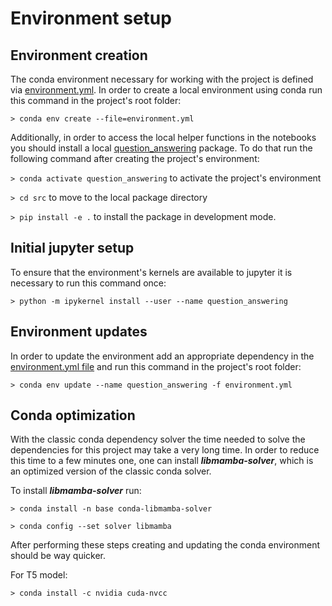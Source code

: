 # Environment setup

## Environment creation
The conda environment necessary for working with the project is defined via [environment.yml](./../environment.yml).
In order to create a local environment using conda run this command in the project's root folder:

`> conda env create --file=environment.yml` 

Additionally, in order to access the local helper functions in the notebooks you should install a local [question_answering](./../src/question_answering) package. To do that run the following command after creating the project's environment:

`> conda activate question_answering` to activate the project's environment

`> cd src` to move to the local package directory

`> pip install -e .` to install the package in development mode.

## Initial jupyter setup
To ensure that the environment's kernels are available to jupyter it is necessary to run this command once:

`> python -m ipykernel install --user --name question_answering`

## Environment updates
In order to update the environment add an appropriate dependency in the [environment.yml file](./../environment.yml) and run this command in the project's root folder:

`> conda env update --name question_answering -f environment.yml` 

## Conda optimization
With the classic conda dependency solver the time needed to solve the dependencies for this project may take a very long time. In order to reduce this time to a few minutes one, one can install ***libmamba-solver***, which is an optimized version of the classic conda solver.

To install ***libmamba-solver*** run:

`> conda install -n base conda-libmamba-solver`

`> conda config --set solver libmamba`

After performing these steps creating and updating the  conda environment should be way quicker.

For T5 model:

`> conda install -c nvidia cuda-nvcc`